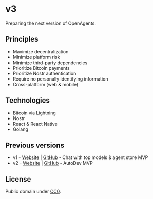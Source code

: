 # v3

Preparing the next version of OpenAgents.

## Principles

- Maximize decentralization
- Minimize platform risk
- Minimize third-party dependencies
- Prioritize Bitcoin payments
- Prioritize Nostr authentication
- Require no personally identifying information
- Cross-platform (web & mobile)

## Technologies

- Bitcoin via Lightning
- Nostr
- React & React Native
- Golang

## Previous versions

- v1 - [Website](https://chat.openagents.com) | [GitHub](https://github.com/OpenAgentsInc/openagents) - Chat with top models & agent store MVP
- v2 - [Website](https://openagents.com) | [GitHub](https://github.com/openAgentsInc/v2) - AutoDev MVP

## License

Public domain under [CC0](https://github.com/OpenAgentsInc/v3?tab=CC0-1.0-1-ov-file#readme).